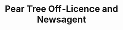 ---
title: "Pear Tree Off-Licence and Newsagent"
url: /derby/pear-tree-off-licence-and-newsagent/
shop: Lebensmittel
---